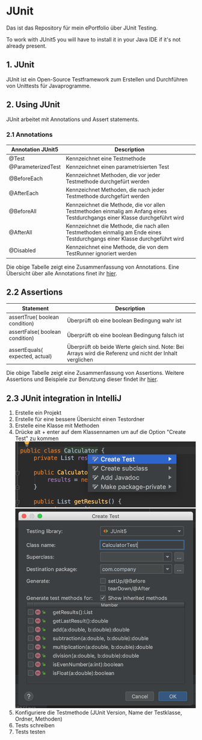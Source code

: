 # JUnit

Das ist das Repository für mein ePortfolio über JUnit Testing.

To work with JUnit5 you will have to install it in your Java IDE if it's not already present.

## 1. JUnit
JUnit ist ein Open-Source Testframework zum Erstellen und Durchführen von Unittests für Javaprogramme. 

## 2. Using JUnit
JUnit arbeitet mit Annotations und Assert statements.

### 2.1 Annotations
| Annotation JUnit5 | Description |
|----|----|
| @Test | Kennzeichnet eine Testmethode |
| @ParameterizedTest | Kennzeichnet einen parametrisierten Test |
| @BeforeEach | Kennzeichnet Methoden, die vor jeder Testmethode durchgefürt werden |
| @AfterEach | Kennzeichnet Methoden, die nach jeder Testmethode durchgefürt werden |
| @BeforeAll | Kennzeichnet die Methode, die vor allen Testmethoden einmalig am Anfang eines Testdurchgangs einer Klasse durchgeführt wird |
| @AfterAll | Kennzeichnet die Methode, die nach allen Testmethoden einmalig am Ende eines Testdurchgangs einer Klasse durchgeführt wird |
| @Disabled | Kennzeichnet eine Methode, die von dem TestRunner ignoriert werden |

Die obige Tabelle zeigt eine Zusammenfassung von Annotations. Eine Übersicht über alle Annotations finet ihr [hier](https://github.com/Mert-Guenduez/learnityourself/blob/master/app/src/androidTest/assets/res/ManageTasks.feature).

## 2.2 Assertions
| Statement | Description |
|----|----|
| assertTrue( boolean condition) | Überprüft ob eine boolean Bedingung wahr ist |
| assertFalse( boolean condition) | Überprüft ob eine boolean Bedingung falsch ist |
| assertEquals( expected, actual) | Überprüft ob beide Werte gleich sind. Note: Bei Arrays wird die Referenz und nicht der Inhalt verglichen |

Die obige Tabelle zeigt eine Zusammenfassung von Assertions. Weitere Assertions und Beispiele zur Benutzung dieser findet ihr [hier](https://junit.org/junit5/docs/current/user-guide/#writing-tests-assertions).

## 2.3 JUnit integration in IntelliJ
1. Erstelle ein Projekt
2. Erstelle für eine bessere Übersicht einen Testordner
3. Erstelle eine Klasse mit Methoden
4. Drücke alt + enter auf dem Klassennamen um auf die Option "Create Test" zu kommen
![createUnitTest][]
![configureUnitTest][]
5. Konfiguriere die Testmethode (JUnit Version, Name der Testklasse, Ordner, Methoden)
6. Tests schreiben
7. Tests testen


[createUnitTest]: https://github.com/AngelikaSudheimer/JUnit/blob/master/Documentation/createUnitTestIntelliJ.png "create JUnit Test"
[configureUnitTest]: https://github.com/AngelikaSudheimer/JUnit/blob/master/Documentation/configureUnitTestIntelliJ.png "configure JUnit Test"
